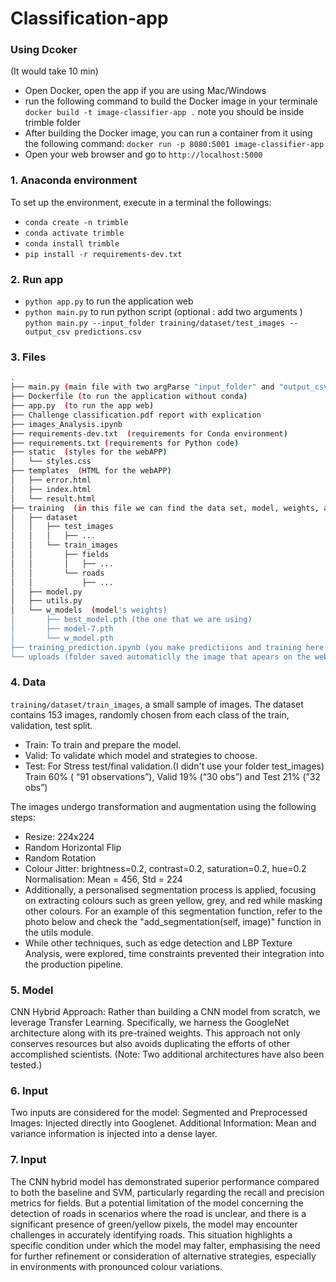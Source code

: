 # Classification-app

### Using Dcoker 
(It would take 10 min)
* Open Docker, open the app if you are using Mac/Windows
* run the following command to build the Docker image in your terminale  `docker build -t image-classifier-app .` note you should be inside trimble folder 
* After building the Docker image, you can run a container from it using the following command: `docker run -p 8080:5001 image-classifier-app`
* Open your web browser and go to `http://localhost:5000`

### 1. Anaconda environment

To set up the environment, execute in a terminal the followings:

* `conda create -n trimble`
* `conda activate trimble`
* `conda install trimble`
* `pip install -r requirements-dev.txt`

### 2. Run app

* `python app.py` to run the application web
* `python main.py` to run python script (optional : add two arguments ) `python main.py --input_folder training/dataset/test_images --output_csv predictions.csv` 



### 3. Files 
```bash
.
├── main.py (main file with two argParse "input_folder" and "output_csv"  )
├── Dockerfile (to run the application without conda)
├── app.py  (to run the app web)
├── Challenge classification.pdf report with explication 
├── images_Analysis.ipynb  
├── requirements-dev.txt  (requirements for Conda environment)
├── requirements.txt (requirements for Python code)
├── static  (styles for the webAPP)
│   └── styles.css
├── templates  (HTML for the webAPP)
│   ├── error.html
│   ├── index.html
│   └── result.html
├── training  (in this file we can find the data set, model, weights, and utils functions)
│   ├── dataset
│   │   ├── test_images
│   │   │   ├── ...
│   │   └── train_images
│   │       ├── fields
│   │       │   ├── ...
│   │       └── roads
│   │           ├── ...
│   ├── model.py
│   ├── utils.py
│   └── w_models  (model's weights)
│       ├── best_model.pth (the one that we are using)
│       ├── model-7.pth
│       └── w_model.pth
├── training_prediction.ipynb (you make predictiions and training here )
└── uploads (folder saved automaticlly the image that apears on the web APP )
```

### 4. Data

``training/dataset/train_images``, a small sample of images. The dataset contains 153 images,  randomly chosen from each class of the train, validation, test split.
* Train: To train and prepare the model. 
* Valid: To validate which model and  strategies to choose.  
* Test: For Stress test/final validation.(I didn't use your folder test_images)
Train 60% ( “91 observations”), Valid 19% (“30 obs”) and  Test 21% (”32 obs”)

The images undergo transformation and augmentation using the following steps:
* Resize: 224x224
* Random Horizontal Flip
* Random Rotation
* Colour Jitter: brightness=0.2, contrast=0.2, saturation=0.2, hue=0.2 Normalisation: Mean = 456, Std = 224
* Additionally, a personalised segmentation process is applied, focusing on extracting colours such as green yellow, grey, and red while masking other colours. For an example of this segmentation function, refer to the photo below and check the "add_segmentation(self, image)" function in the utils module.
* While other techniques, such as edge detection and LBP Texture Analysis, were explored, time constraints prevented their integration into the production pipeline.


### 5. Model

CNN Hybrid Approach:
Rather than building a CNN model from scratch, we leverage Transfer Learning. Specifically, we harness the GoogleNet architecture along with its pre-trained weights. This approach not only conserves resources but also avoids duplicating the efforts of other accomplished scientists. (Note: Two additional architectures have also been tested.)


### 6. Input
Two inputs are considered for the model:
Segmented and Preprocessed Images: Injected directly into Googlenet.
Additional Information: Mean and variance information is injected into a dense layer. 


### 7. Input 
The CNN hybrid model has demonstrated superior performance compared to both the baseline and SVM, particularly regarding the recall and precision metrics for fields. But a potential limitation of the model concerning the detection of roads in scenarios where the road is unclear, and there is a significant presence of green/yellow pixels, the model may encounter challenges in accurately identifying roads. This situation highlights a specific condition under which the model may falter, emphasising the need for further refinement or consideration of alternative strategies, especially in environments with pronounced colour variations.
